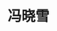 ﻿---
title: "冯晓雪" # 姓名
position: "硕士" # 写硕士或博士
contact: "fengxx@mail.nankai.edu.cn" # 邮箱
description: "微低重力模拟试验系统控制" # 研究课题
photo: "/url_test/student/fengxiaoxue/photo.jpg" # 把wanghai改成自己名字的拼音
place: 7
item:
- 南开大学本科 # 改成自己的最高学位
---